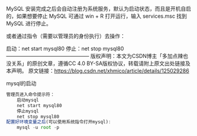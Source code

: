 MySQL 安装完成之后会自动注册为系统服务，默认为启动状态，而且是开机自启的，如果想要停止 MySQL 可通过 win + R 打开运行，输入 services.msc 找到 MySQL 进行停止。

或者通过指令（需要以管理员的身份执行）去操作：

启动：net start mysql80
停止：net stop mysql80
————————————————
版权声明：本文为CSDN博主「多加点辣也没关系」的原创文章，遵循CC 4.0 BY-SA版权协议，转载请附上原文出处链接及本声明。
原文链接：https://blog.csdn.net/xhmico/article/details/125029286



mysql的启动

```js
管理员进入命令提示符：
	启动mysql
	net start mysql80
    停止mysql
    net stop mysql80
配置好环境变量之后(可以使用系统指令打开mysql):
	mysql -u root -p

```

